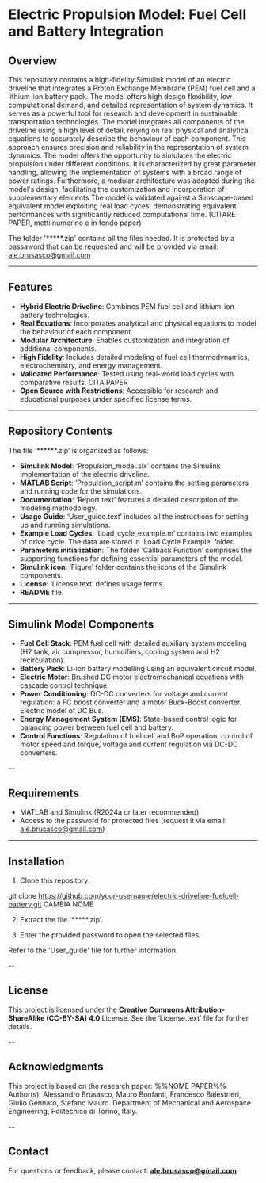# Electric Propulsion Model: Fuel Cell and Battery Integration

## Overview
This repository contains a high-fidelity Simulink model of an electric driveline that integrates a Proton Exchange Membrane (PEM) fuel cell and a lithium-ion battery pack. The model offers high design flexibility, low computational demand, and detailed representation of system dynamics. It serves as a powerful tool for research and development in sustainable transportation technologies.
The model integrates all components of the driveline using a high level of detail, relying on real physical and analytical equations to accurately describe the behaviour of each component. This approach ensures precision and reliability in the representation of system dynamics.
The model offers the opportunity to simulates the electric propulsion under different conditions. It is characterized by great parameter handling, allowing the implementation of systems with a broad range of power ratings.
Furthermore, a modular architecture was adopted during the model's design, facilitating the customization and incorporation of supplementary elements
The model is validated against a Simscape-based equivalent model exploiting real load cyces, demonstrating equivalent performances with significantly reduced computational time. (CITARE PAPER, metti numerino e in fondo paper)

The folder '*****.zip' contains all the files needed. It is protected by a passaword that can be requested and will be provided via email: ale.brusasco@gmail.com

---

## Features
- **Hybrid Electric Driveline**: Combines PEM fuel cell and lithium-ion battery technologies.
- **Real Equations**: Incorporates analytical and physical equations to model the behaviour of each component.
- **Modular Architecture**: Enables customization and integration of additional components.
- **High Fidelity**: Includes detailed modeling of fuel cell thermodynamics, electrochemistry, and energy management.
- **Validated Performance**: Tested using real-world load cycles with comparative results. CITA PAPER
- **Open Source with Restrictions**: Accessible for research and educational purposes under specified license terms.
  
---

## Repository Contents
The file ‘******.zip’ is organized as follows:
- **Simulink Model**: ‘Propulsion_model.slx’ contains the Simulink implementation of the electric driveline.
- **MATLAB Script**: ‘Propulsion_script.m’ contains the setting parameters and running code for the simulations.
- **Documentation**: ‘Report.text’ fearures a detailed description of the modeling methodology.
- **Usage Guide**: ‘User_guide.text’ includes all the instructions for setting up and running simulations.
- **Example Load Cycles**: ‘Load_cycle_example.m’ contains two examples of drive cycle. The data are stored in ‘Load Cycle Example’ folder.
- **Parameters initialization**: The folder ‘Callback Function’ comprises the supporting functions for defining essential parameters of the model.
- **Simulink icon**: ‘Figure’ folder contains the icons of the Simulink components.
- **License**: ‘License.text’ defines usage terms.
- **README** file.
  
---

## Simulink Model Components
- **Fuel Cell Stack**: PEM fuel cell with detailed auxiliary system modeling (H2 tank, air compressor, humidifiers, cooling system and H2 recirculation).
- **Battery Pack**: Li-ion battery modelling using an equivalent circuit model.
- **Electric Motor**: Brushed DC motor electromechanical equations with cascade control technique.
- **Power Conditioning**: DC-DC converters for voltage and current regulation: a FC boost converter and a motor Buck-Boost converter. Electric model of DC Bus.
- **Energy Management System (EMS)**: State-based control logic for balancing power between fuel cell and battery.
- **Control Functions**: Regulation of fuel cell and BoP operation, control of motor speed and torque, voltage and current regulation via DC-DC converters.
  
--

## Requirements
- MATLAB and Simulink (R2024a or later recommended)
- Access to the password for protected files (request it via email: ale.brusasco@gmail.com)

---

## Installation
 1. Clone this repository:
   
  git clone https://github.com/your-username/electric-driveline-fuelcell-battery.git CAMBIA NOME

 2. Extract the file '*****.zip'.
    
 3. Enter the provided password to open the selected files.

 Refer to the 'User_guide' file for further information.
 
--

## License
This project is licensed under the **Creative Commons Attribution-ShareAlike (CC-BY-SA) 4.0** License.
See the ‘License.text’ file for further details.

--

## Acknowledgments
This project is based on the research paper: %%NOME PAPER%% Author(s): Alessandro Brusasco, Mauro Bonfanti, Francesco Balestrieri, Giulio Gennaro, Stefano Mauro.
Department of Mechanical and Aerospace Engineering, Politecnico di Torino, Italy.

--

## Contact
For questions or feedback, please contact:
**ale.brusasco@gmail.com**

